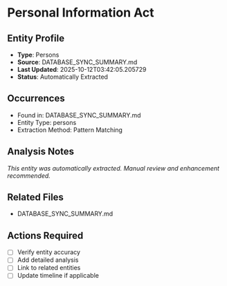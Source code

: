# Personal Information Act

## Entity Profile
- **Type**: Persons
- **Source**: DATABASE_SYNC_SUMMARY.md
- **Last Updated**: 2025-10-12T03:42:05.205729
- **Status**: Automatically Extracted

## Occurrences
- Found in: DATABASE_SYNC_SUMMARY.md
- Entity Type: persons
- Extraction Method: Pattern Matching

## Analysis Notes
*This entity was automatically extracted. Manual review and enhancement recommended.*

## Related Files
- DATABASE_SYNC_SUMMARY.md

## Actions Required
- [ ] Verify entity accuracy
- [ ] Add detailed analysis
- [ ] Link to related entities
- [ ] Update timeline if applicable
